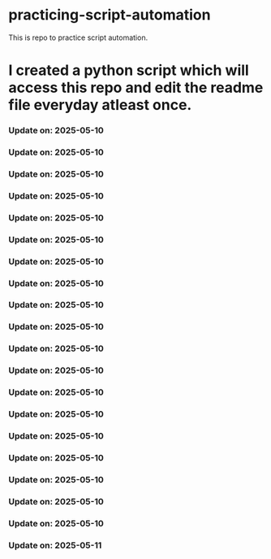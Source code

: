 # practicing-script-automation
This is repo to practice script automation.
# I created a python script which will access this repo and edit the readme file everyday atleast once.

### Update on: 2025-05-10
### Update on: 2025-05-10
### Update on: 2025-05-10
### Update on: 2025-05-10
### Update on: 2025-05-10
### Update on: 2025-05-10
### Update on: 2025-05-10
### Update on: 2025-05-10
### Update on: 2025-05-10
### Update on: 2025-05-10
### Update on: 2025-05-10
### Update on: 2025-05-10
### Update on: 2025-05-10
### Update on: 2025-05-10
### Update on: 2025-05-10
### Update on: 2025-05-10
### Update on: 2025-05-10
### Update on: 2025-05-10
### Update on: 2025-05-10
### Update on: 2025-05-11